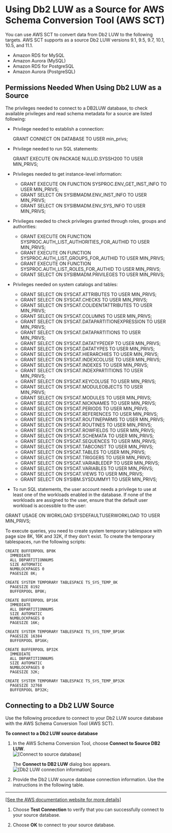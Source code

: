 # Using Db2 LUW as a Source for AWS Schema Conversion Tool \(AWS SCT\)<a name="CHAP_Source.DB2LUW"></a>

You can use AWS SCT to convert data from Db2 LUW to the following targets\. AWS SCT supports as a source Db2 LUW versions 9\.1, 9\.5, 9\.7, 10\.1, 10\.5, and 11\.1\.
+ Amazon RDS for MySQL
+  Amazon Aurora \(MySQL\)
+ Amazon RDS for PostgreSQL
+ Amazon Aurora \(PostgreSQL\)

## Permissions Needed When Using Db2 LUW as a Source<a name="CHAP_Source.DB2LUW.Permissions"></a>

The privileges needed to connect to a DB2LUW database, to check available privileges and read schema metadata for a source are listed following: 
+ Privilege needed to establish a connection:

  GRANT CONNECT ON DATABASE TO USER min\_privs;
+ Privilege needed to run SQL statements:

  GRANT EXECUTE ON PACKAGE NULLID\.SYSSH200 TO USER MIN\_PRIVS;
+ Privileges needed to get instance\-level information:
  + GRANT EXECUTE ON FUNCTION SYSPROC\.ENV\_GET\_INST\_INFO TO USER MIN\_PRIVS;
  + GRANT SELECT ON SYSIBMADM\.ENV\_INST\_INFO TO USER MIN\_PRIVS;
  + GRANT SELECT ON SYSIBMADM\.ENV\_SYS\_INFO TO USER MIN\_PRIVS;
+ Privileges needed to check privileges granted through roles, groups and authorities:
  + GRANT EXECUTE ON FUNCTION SYSPROC\.AUTH\_LIST\_AUTHORITIES\_FOR\_AUTHID TO USER MIN\_PRIVS;
  + GRANT EXECUTE ON FUNCTION SYSPROC\.AUTH\_LIST\_GROUPS\_FOR\_AUTHID TO USER MIN\_PRIVS;
  + GRANT EXECUTE ON FUNCTION SYSPROC\.AUTH\_LIST\_ROLES\_FOR\_AUTHID TO USER MIN\_PRIVS;
  + GRANT SELECT ON SYSIBMADM\.PRIVILEGES TO USER MIN\_PRIVS;
+ Privileges needed on system catalogs and tables:
  + GRANT SELECT ON SYSCAT\.ATTRIBUTES TO USER MIN\_PRIVS;
  + GRANT SELECT ON SYSCAT\.CHECKS TO USER MIN\_PRIVS;
  + GRANT SELECT ON SYSCAT\.COLIDENTATTRIBUTES TO USER MIN\_PRIVS;
  + GRANT SELECT ON SYSCAT\.COLUMNS TO USER MIN\_PRIVS;
  + GRANT SELECT ON SYSCAT\.DATAPARTITIONEXPRESSION TO USER MIN\_PRIVS;
  + GRANT SELECT ON SYSCAT\.DATAPARTITIONS TO USER MIN\_PRIVS;
  + GRANT SELECT ON SYSCAT\.DATATYPEDEP TO USER MIN\_PRIVS;
  + GRANT SELECT ON SYSCAT\.DATATYPES TO USER MIN\_PRIVS;
  + GRANT SELECT ON SYSCAT\.HIERARCHIES TO USER MIN\_PRIVS;
  + GRANT SELECT ON SYSCAT\.INDEXCOLUSE TO USER MIN\_PRIVS;
  + GRANT SELECT ON SYSCAT\.INDEXES TO USER MIN\_PRIVS;
  + GRANT SELECT ON SYSCAT\.INDEXPARTITIONS TO USER MIN\_PRIVS;
  + GRANT SELECT ON SYSCAT\.KEYCOLUSE TO USER MIN\_PRIVS;
  + GRANT SELECT ON SYSCAT\.MODULEOBJECTS TO USER MIN\_PRIVS;
  + GRANT SELECT ON SYSCAT\.MODULES TO USER MIN\_PRIVS;
  + GRANT SELECT ON SYSCAT\.NICKNAMES TO USER MIN\_PRIVS;
  + GRANT SELECT ON SYSCAT\.PERIODS TO USER MIN\_PRIVS;
  + GRANT SELECT ON SYSCAT\.REFERENCES TO USER MIN\_PRIVS;
  + GRANT SELECT ON SYSCAT\.ROUTINEPARMS TO USER MIN\_PRIVS;
  + GRANT SELECT ON SYSCAT\.ROUTINES TO USER MIN\_PRIVS;
  + GRANT SELECT ON SYSCAT\.ROWFIELDS TO USER MIN\_PRIVS;
  + GRANT SELECT ON SYSCAT\.SCHEMATA TO USER MIN\_PRIVS;
  + GRANT SELECT ON SYSCAT\.SEQUENCES TO USER MIN\_PRIVS;
  + GRANT SELECT ON SYSCAT\.TABCONST TO USER MIN\_PRIVS;
  + GRANT SELECT ON SYSCAT\.TABLES TO USER MIN\_PRIVS;
  + GRANT SELECT ON SYSCAT\.TRIGGERS TO USER MIN\_PRIVS;
  + GRANT SELECT ON SYSCAT\.VARIABLEDEP TO USER MIN\_PRIVS;
  + GRANT SELECT ON SYSCAT\.VARIABLES TO USER MIN\_PRIVS;
  + GRANT SELECT ON SYSCAT\.VIEWS TO USER MIN\_PRIVS;
  + GRANT SELECT ON SYSIBM\.SYSDUMMY1 TO USER MIN\_PRIVS;
+  To run SQL statements, the user account needs a privilege to use at least one of the workloads enabled in the database\. If none of the workloads are assigned to the user, ensure that the default user workload is accessible to the user:

  GRANT USAGE ON WORKLOAD SYSDEFAULTUSERWORKLOAD TO USER MIN\_PRIVS;

To execute queries, you need to create system temporary tablespace with page size 8K, 16K and 32K, if they don't exist\. To create the temporary tablespaces, run the following scripts:

```
CREATE BUFFERPOOL BP8K
  IMMEDIATE
  ALL DBPARTITIONNUMS
  SIZE AUTOMATIC
  NUMBLOCKPAGES 0
  PAGESIZE 8K;
  
CREATE SYSTEM TEMPORARY TABLESPACE TS_SYS_TEMP_8K 
  PAGESIZE 8192 
  BUFFERPOOL BP8K;
  
CREATE BUFFERPOOL BP16K
  IMMEDIATE
  ALL DBPARTITIONNUMS
  SIZE AUTOMATIC
  NUMBLOCKPAGES 0
  PAGESIZE 16K;
  
CREATE SYSTEM TEMPORARY TABLESPACE TS_SYS_TEMP_BP16K 
  PAGESIZE 16384 
  BUFFERPOOL BP16K;  
  
CREATE BUFFERPOOL BP32K
  IMMEDIATE
  ALL DBPARTITIONNUMS
  SIZE AUTOMATIC
  NUMBLOCKPAGES 0
  PAGESIZE 32K;
  
CREATE SYSTEM TEMPORARY TABLESPACE TS_SYS_TEMP_BP32K 
  PAGESIZE 32768 
  BUFFERPOOL BP32K;
```

## Connecting to a Db2 LUW Source<a name="CHAP_Source.DB2LUW.Connecting"></a>

Use the following procedure to connect to your Db2 LUW source database with the AWS Schema Conversion Tool \(AWS SCT\)\. 

**To connect to a Db2 LUW source database**

1. In the AWS Schema Conversion Tool, choose **Connect to Source DB2 LUW**\.   
![\[Connect to source database\]](http://docs.aws.amazon.com/SchemaConversionTool/latest/userguide/images/file_connect_to_db2luw.png)

   The **Connect to DB2 LUW** dialog box appears\.  
![\[Db2 LUW connection information\]](http://docs.aws.amazon.com/SchemaConversionTool/latest/userguide/images/source-db2luw.png)

1. Provide the Db2 LUW source database connection information\. Use the instructions in the following table\.   
****    
[\[See the AWS documentation website for more details\]](http://docs.aws.amazon.com/SchemaConversionTool/latest/userguide/CHAP_Source.DB2LUW.html)

1. Choose **Test Connection** to verify that you can successfully connect to your source database\. 

1. Choose **OK** to connect to your source database\.